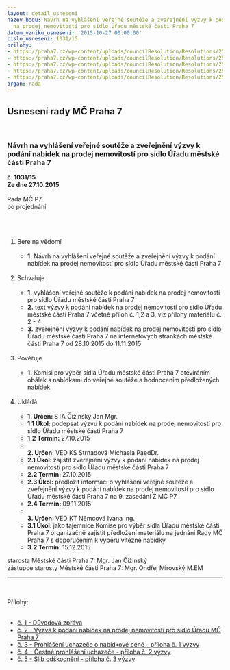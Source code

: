 ```yaml
---
layout: detail_usneseni
nazev_bodu: Návrh na vyhlášení veřejné soutěže a zveřejnění výzvy k podání nabídek
  na prodej nemovitostí pro sídlo Úřadu městské části Praha 7
datum_vzniku_usneseni: '2015-10-27 00:00:00'
cislo_usneseni: 1031/15
prilohy:
- https://praha7.cz/wp-content/uploads/councilResolution/Resolutions/25818/1031_15_pril1.doc
- https://praha7.cz/wp-content/uploads/councilResolution/Resolutions/25818/69-15-v%c3%bdzva_-_pod%c3%a1n%c3%ad_nab%c3%addek_na_prodej.docx
- https://praha7.cz/wp-content/uploads/councilResolution/Resolutions/25818/69-15-p%c5%99%c3%adloha_%c4%8d._1_-_prohl%c3%a1%c5%a1en%c3%ad_uchaze%c4%8de_o_nab%c3%addkov%c3%a9_cen%c4%9b.docx
- https://praha7.cz/wp-content/uploads/councilResolution/Resolutions/25818/69-15-p%c5%99%c3%adloha_%c4%8d._2_-_%c4%8destn%c3%a9_prohl%c3%a1%c5%a1en%c3%ad_uchaze%c4%8de.docx
- https://praha7.cz/wp-content/uploads/councilResolution/Resolutions/25818/69-15-p%c5%99%c3%adloha_%c4%8d._3_-_slib_od%c5%a1kodn%c4%9bn%c3%ad.docx
organ: rada
---
```

<div id="ucUsn_pList" class="usn">
	<span><h2>Usnesení rady MČ Praha 7 </h2>
<br></span><div class="standBody">
<span><h3>Návrh na vyhlášení veřejné soutěže a zveřejnění výzvy k podání nabídek na prodej nemovitostí pro sídlo Úřadu městské části Praha 7</h3></span><div class="center">
		<strong>č. 1031/15</strong><br>
	</div>
<div class="center">
		<strong>Ze dne 27.10.2015</strong><br><br>
	</div>Rada MČ P7<br>po projednání<br><br><br><ol>
<br><li>Bere na vědomí<br><ul>
<br><li>
<strong>1.</strong> Návrh na vyhlášení veřejné soutěže a zveřejnění výzvy k podání nabídek na prodej nemovitostí pro sídlo Úřadu městské části Praha 7</li>
</ul>
<br>
</li>
<li>Schvaluje<br><ul>
<br><li>
<strong>1.</strong> vyhlášení veřejné soutěže k podání nabídek na prodej nemovitostí pro sídlo Úřadu městské části Praha 7<br>
</li>
<li>
<strong>2.</strong> text výzvy k podání nabídek na prodej nemovitostí pro sídlo Úřadu městské části Praha 7 včetně příloh č. 1,2 a 3, viz přílohy materiálu č. 2 - 4<br>
</li>
<li>
<strong>3.</strong> zveřejnění výzvy k podání nabídek na prodej nemovitostí pro sídlo Úřadu městské části Praha 7 na internetových stránkách městské části Praha 7 od 28.10.2015 do 11.11.2015 </li>
</ul>
<br>
</li>
<li>Pověřuje<br><ul>
<br><li>
<strong>1.</strong> Komisi pro výběr sídla Úřadu městské části Praha 7 otevíráním obálek s nabídkami do veřejné soutěže a hodnocením předložených nabídek </li>
</ul>
<br>
</li>
<li>Ukládá<br><ul>
<br><li>
<strong>1. Určen: </strong>STA Čižinský Jan Mgr.<br>
</li>
<li>
<strong>1.1 Úkol: </strong>podepsat výzvu k podání nabídek na prodej nemovitostí pro sídlo Úřadu městské části Praha 7 <br>
</li>
<li>
<strong>1.2 Termín: </strong>27.10.2015<br>
</li>
<li>
<strong><br>2. Určen: </strong>VED KS Strnadová Michaela PaedDr.<br>
</li>
<li>
<strong>2.1 Úkol: </strong>zajistit zveřejnění výzvy k podání nabídek na prodej nemovitostí pro sídlo Úřadu městské části Praha 7<br>
</li>
<li>
<strong>2.2 Termín: </strong>27.10.2015<br>
</li>
<li>
<strong>2.3 Úkol: </strong>předložit informaci o vyhlášení veřejné soutěže a zveřejnění výzvy k podání nabídek na prodej nemovitostí pro sídlo Úřadu městské části Praha 7 na 9. zasedání Z MČ P7 <br>
</li>
<li>
<strong>2.4 Termín: </strong>09.11.2015<br>
</li>
<li>
<strong><br>3. Určen: </strong>VED KT Němcová Ivana Ing.<br>
</li>
<li>
<strong>3.1 Úkol: </strong>jako tajemnice Komise pro výběr sídla Úřadu městské části Praha 7 organizačně zajistit předložení materiálu na jednáni Rady MČ Praha 7 s doporučením k výběru vítězné nabídky <br>
</li>
<li>
<strong>3.2 Termín: </strong>15.12.2015</li>
</ul>
</li>
</ol>starosta Městské části Praha 7: Mgr. Jan Čižinský<br>zástupce starosty Městské části Praha 7: Mgr. Ondřej Mirovský M.EM <br><hr>
<br><br>Přílohy: <br><ul>
<br><li>
<a href="/zdroj.aspx?typ=4&amp;Id=67582&amp;sh=905216053" target="_blank" title="Odkaz na soubor - 24 kB - nové okno">č. 1 - Důvodová zpráva</a><br>
</li>
<li>
<a href="/zdroj.aspx?typ=4&amp;id=67563&amp;sh=-73317483" target="_blank" title="Odkaz na soubor - 34,1 kB - nové okno">č. 2 - Výzva k podání nabídek na prodej nemovitosti pro sídlo Úřadu MČ Praha 7</a> <br>
</li>
<li>
<a href="/zdroj.aspx?typ=4&amp;id=67564&amp;sh=-73072971" target="_blank" title="Odkaz na soubor - 19,9 kB - nové okno">č. 3 - Prohlášení uchazeče o nabídkové ceně - příloha č. 1 výzvy</a> <br>
</li>
<li>
<a href="/zdroj.aspx?typ=4&amp;id=67565&amp;sh=-73245995" target="_blank" title="Odkaz na soubor - 19,9 kB - nové okno">č. 4 - Čestné prohlášení uchazeče - příloha č. 2 výzvy</a> <br>
</li>
<li><a href="/zdroj.aspx?typ=4&amp;id=67566&amp;sh=-73009419" target="_blank" title="Odkaz na soubor - 19,5 kB - nové okno">č. 5 - Slib odškodnění - příloha č. 3 výzvy </a></li>
</ul>
</div>
</div>
